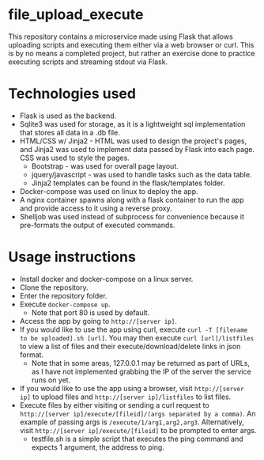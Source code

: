
# file_upload_execute

This repository contains a microservice made using Flask that allows uploading scripts and executing them either via a web browser or curl. This is by no means a completed project, but rather an exercise done to practice executing scripts and streaming stdout via Flask.

# Technologies used

* Flask is used as the backend.
* Sqlite3 was used for storage, as it is a lightweight sql implementation that stores all data in a .db file.
* HTML/CSS w/ Jinja2 - HTML was used to design the project's pages, and Jinja2 was used to implement data passed by Flask into each page. CSS was used to style the pages.
  * Bootstrap - was used for overall page layout.
  * jquery/javascript - was used to handle tasks such as the data table.  
  *   Jinja2 templates can be found in the flask/templates folder.
* Docker-compose was used on linux to deploy the app.
* A nginx container spawns along with a flask container to run the app and provide access to it using a reverse proxy.
* Shelljob was used instead of subprocess for convenience because it pre-formats the output of executed commands. 
# Usage instructions
* Install docker and docker-compose on a linux server.
* Clone the repository.
* Enter the repository folder.
* Execute ```docker-compose up```.
	* Note that port 80 is used by default.
* Access the app by going to ```http://[server ip]```. 
* If you would like to use the app using curl, execute ```curl -T [filename to be uploaded].sh [url]```. You may then execute ```curl [url]/listfiles``` to view a list of files  and their execute/download/delete links in json format.
	* Note that in some areas, 127.0.0.1 may be returned as part of URLs, as I have not implemented grabbing the IP of the server the service runs on yet.
* If you would like to use the app using a browser, visit ```http://[server ip]``` to upload files and ```http://[server ip]/listfiles``` to list files.
* Execute files by either visiting or sending a curl request to ```http://[server ip]/execute/[fileid]/(args separated by a comma)```. An example of passing args is ```/execute/1/arg1,arg2,arg3```. Alternatively, visit ```http://[server ip]/execute/[fileid]``` to be prompted to enter args.
	* testfile.sh is a simple script that executes the ping command and expects 1 argument, the address to ping.
